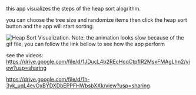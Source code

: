 this app visualizes the steps of the heap sort alogrithm.

you can choose the tree size and randomize items then click the heap sort button and the app will start sorting.


![Heap Sort Visualization. Note: the animation looks slow because of the gif file, you can follow the link bellow to see how the app perform](https://github.com/AhmedArnaout123/gifs/blob/main/heap%20sort/20201113_171247.gif)


see the videos:
https://drive.google.com/file/d/1JDucL4b2REcHcqCtpfIR2MsxFMAgLhn2/view?usp=sharing  

https://drive.google.com/file/d/1h-3yk_uqL4evOxBYDXDbEPPFHWbsbXXk/view?usp=sharing
